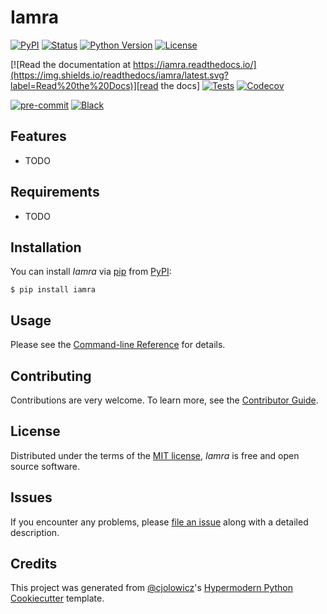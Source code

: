 # Iamra

[![PyPI](https://img.shields.io/pypi/v/iamra.svg)][pypi_]
[![Status](https://img.shields.io/pypi/status/iamra.svg)][status]
[![Python Version](https://img.shields.io/pypi/pyversions/iamra)][python version]
[![License](https://img.shields.io/pypi/l/iamra)][license]

[![Read the documentation at https://iamra.readthedocs.io/](https://img.shields.io/readthedocs/iamra/latest.svg?label=Read%20the%20Docs)][read the docs]
[![Tests](https://github.com/gadams999/iamra/workflows/Tests/badge.svg)][tests]
[![Codecov](https://codecov.io/gh/gadams999/iamra/branch/main/graph/badge.svg)][codecov]

[![pre-commit](https://img.shields.io/badge/pre--commit-enabled-brightgreen?logo=pre-commit&logoColor=white)][pre-commit]
[![Black](https://img.shields.io/badge/code%20style-black-000000.svg)][black]

[pypi_]: https://pypi.org/project/iamra/
[status]: https://pypi.org/project/iamra/
[python version]: https://pypi.org/project/iamra
[read the docs]: https://iamra.readthedocs.io/
[tests]: https://github.com/gadams999/iamra/actions?workflow=Tests
[codecov]: https://app.codecov.io/gh/gadams999/iamra
[pre-commit]: https://github.com/pre-commit/pre-commit
[black]: https://github.com/psf/black

## Features

-   TODO

## Requirements

-   TODO

## Installation

You can install _Iamra_ via [pip] from [PyPI]:

```console
$ pip install iamra
```

## Usage

Please see the [Command-line Reference] for details.

## Contributing

Contributions are very welcome.
To learn more, see the [Contributor Guide].

## License

Distributed under the terms of the [MIT license][license],
_Iamra_ is free and open source software.

## Issues

If you encounter any problems,
please [file an issue] along with a detailed description.

## Credits

This project was generated from [@cjolowicz]'s [Hypermodern Python Cookiecutter] template.

[@cjolowicz]: https://github.com/cjolowicz
[pypi]: https://pypi.org/
[hypermodern python cookiecutter]: https://github.com/cjolowicz/cookiecutter-hypermodern-python
[file an issue]: https://github.com/gadams999/iamra/issues
[pip]: https://pip.pypa.io/

<!-- github-only -->

[license]: https://github.com/gadams999/iamra/blob/main/LICENSE
[contributor guide]: https://github.com/gadams999/iamra/blob/main/CONTRIBUTING.md
[command-line reference]: https://iamra.readthedocs.io/en/latest/usage.html

